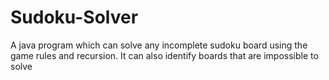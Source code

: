 # Sudoku-Solver
A java program which can solve any incomplete sudoku board using the game rules and recursion. It can also identify boards that are impossible to solve
